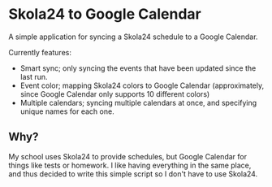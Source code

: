# Skola24 to Google Calendar
A simple application for syncing a Skola24 schedule to a Google Calendar.

Currently features:
- Smart sync; only syncing the events that have been updated since the last run.
- Event color; mapping Skola24 colors to Google Calendar (approximately, since Google Calendar only supports 10 different colors)
- Multiple calendars; syncing multiple calendars at once, and specifying unique names for each one.

## Why?
My school uses Skola24 to provide schedules, but Google Calendar for things like tests or homework. 
I like having everything in the same place, and thus decided to write this simple script so I don't have to use Skola24.
